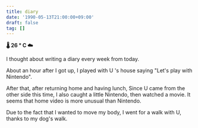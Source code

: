 ```yaml
---
title: diary
date: '1990-05-13T21:00:00+09:00'
draft: false
tag: []
---
```


**🌡 26 ° C ☁**

I thought about writing a diary every week from today.

About an hour after I got up, I played with U 's house saying "Let's play with Nintendo".

After that, after returning home and having lunch, Since U came from the other side this time, I also caught a little Nintendo, then watched a movie. It seems that home video is more unusual than Nintendo.

Due to the fact that I wanted to move my body, I went for a walk with U, thanks to my dog's walk.
